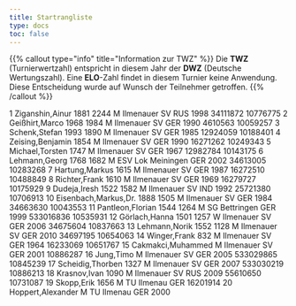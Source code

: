 ```yaml
---
title: Startrangliste
type: docs
toc: false
---
```


{{% callout type="info" title="Information zur TWZ" %}}
Die **TWZ** (Turnierwertzahl) entspricht in diesem Jahr der **DWZ** (Deutsche Wertungszahl). Eine **ELO**-Zahl findet in diesem Turnier keine Anwendung.  
Diese Entscheidung wurde auf Wunsch der Teilnehmer getroffen.
{{% /callout %}}

<startrangliste>
1	Ziganshin,Ainur		1881	2244	M	Ilmenauer SV	RUS	1998	34111872	10776775
2	Geißhirt,Marco		1968	1984	M	Ilmenauer SV	GER	1990	4610563	10059257
3	Schenk,Stefan		1993	1890	M	Ilmenauer SV	GER	1985	12924059	10188401
4	Zeising,Benjamin			1854	M	Ilmenauer SV	GER	1990	16271262	10249343
5	Michael,Torsten			1747	M	Ilmenauer SV	GER	1967	12982784	10143175
6	Lehmann,Georg		1768	1682	M	ESV Lok Meiningen	GER	2002	34613005	10283268
7	Hartung,Markus			1615	M	Ilmenauer SV	GER	1987	16272510	10488849
8	Richter,Frank			1610	M	Ilmenauer SV	GER	1969	16279727	10175929
9	Dudeja,Iresh		1522	1582	M	Ilmenauer SV	IND	1992	25721380	10706913
10	Eisenbach,Markus,Dr.		1888	1505	M	Ilmenauer SV	GER	1984	34663630	10043553
11	Pantleon,Florian		1544	1264	M	SG Bettringen	GER	1999	533016836	10535931
12	Görlach,Hanna		1501	1257	W	Ilmenauer SV	GER	2006	34675604	10837663
13	Lehmann,Norik		1552	1128	M	Ilmenauer SV	GER	2010	34697195	10654063
14	Winger,Frank			832	M	Ilmenauer SV	GER	1964	16233069	10651767
15	Cakmakci,Muhammed				M	Ilmenauer SV	GER	2001		10886287
16	Jung,Timo				M	Ilmenauer SV	GER	2005	533029865	10845239
17	Scheidig,Thorben			1327	M	Ilmenauer SV	GER	2007	533030219	10886213
18	Krasnov,Ivan			1090	M	Ilmenauer SV	RUS	2009	55610650	10731087
19	Skopp,Erik		1656		M	TU Ilmenau	GER		16201914	
20	Hoppert,Alexander				M	TU Ilmenau	GER	2000		
</startrangliste>